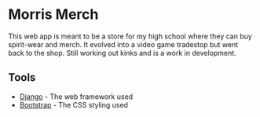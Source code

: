 # Morris Merch

This web app is meant to be a store for my high school where they can buy spirit-wear and merch. It evolved into a video game tradestop
but went back to the shop. Still working out kinks and is a work in development.

## Tools

* [Django](https://www.djangoproject.com/) - The web framework used
* [Bootstrap](https://getbootstrap.com/) - The CSS styling used
